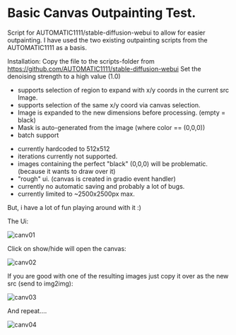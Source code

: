 Basic Canvas Outpainting Test.
===============================
Script for AUTOMATIC1111/stable-diffusion-webui to allow for easier outpainting.
I have used the two existing outpainting scripts from the AUTOMATIC1111 as a basis.

Installation:
Copy the file to the scripts-folder from https://github.com/AUTOMATIC1111/stable-diffusion-webui
Set the denoising strength to a high value (1.0)

+ supports selection of region to expand with x/y coords in the current src Image.
+ supports selection of the same x/y coord via canvas selection.
+ Image is expanded to the new dimensions before processing. (empty = black)
+ Mask is auto-generated from the image (where color == (0,0,0))
+ batch support

- currently hardcoded to 512x512
- iterations currently not supported.
- images containing the perfect "black" (0,0,0) will be problematic. (because it wants to draw over it)
- "rough" ui. (canvas is created in gradio event handler)
- currently no automatic saving and probably a lot of bugs.
- currently limited to ~2500x2500px max.

But, i have a lot of fun playing around with it :)


The Ui:

![canv01](https://user-images.githubusercontent.com/86352149/197335086-bd793e1b-58cd-482a-818c-42a34fd1c4ef.jpg)

Click on show/hide will open the canvas:

![canv02](https://user-images.githubusercontent.com/86352149/197335135-cf0f5aff-85fa-4c45-9088-e6f3a938e565.jpg)

If you are good with one of the resulting images just copy it over as the new src (send to img2img):

![canv03](https://user-images.githubusercontent.com/86352149/197335228-e4ea1559-c609-498b-b797-3c98c4be009a.jpg)

And repeat....

![canv04](https://user-images.githubusercontent.com/86352149/197335278-5624a152-82bb-4c51-8e09-647dd14fefb9.jpg)
